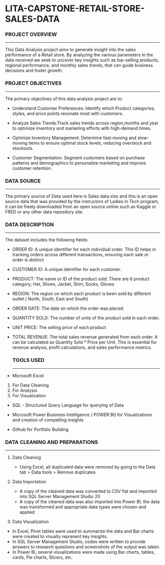# LITA-CAPSTONE-RETAIL-STORE-SALES-DATA

### PROJECT OVERVIEW
---
This Data Analysis project aims to generate insight into the sales performance of a Retail store. By analyzing the various parameters in the data received we seek to uncover key insights such as top-selling products, regional performance, and monthly sales trends, that can guide business decisions and foster growth.

### PROJECT OBJECTIVES
---
The primary objectives of this data analysis project are to:

- Understand Customer Preferences: Identify which Product categories, styles, and price points resonate most with customers.

- Analyze Sales Trends:Track sales trends across region,months and year to optimize inventory and marketing efforts with high-demand times.

- Optimize Inventory Management: Determine fast-moving and slow-moving items to ensure optimal stock levels, reducing overstock and stockouts.

- Customer Segmentation: Segment customers based on purchase patterns and demographics to personalize marketing and improve customer retention.

### DATA SOURCE
---
The primary source of Data used here is Sales data.xlsx and this is an open source data that was provided by the instructors of Ladies In Tech program, it can be freely downloaded from an open source online such as Kaggle or FRED or any other data repository site.

### DATA DESCRIPTION
---
The dataset includes the following fields:

- ORDER ID: A unique identifier for each individual order. This ID helps in tracking orders across different transactions, ensuring each sale or order is distinct

- CUSTOMER ID: A unique identifier for each customer.

-  PRODUCT: The name or ID of the product sold. There are 6 product category; Hat, Shoes, Jacket, Shirt, Socks, Gloves

- REGION: The region on which each product is been sold by different outlet ( North, South, East and South)

- ORDER DATE: The date on which the order was placed. 

- QUANTITY SOLD: The number of units of the product sold in each order. 

- UNIT PRICE: The selling price of each product

- TOTAL REVENUE: The total sales revenue generated from each order. It can be calculated as Quantity Sold * Price per Unit. This is essential for revenue analysis, profit calculations, and sales performance metrics.

  ### TOOLS USED
  ---
- Microsoft Excel 

1. For Data Cleaning
2. For Analysis
3. For Visualization
   
- SQL - Structured Query Language for querying of Data

- Microsoft Power Business Intelligence ( POWER BI) for Visualizations and creation of compelling insights

- Github for Portfolio Building

### DATA CLEANING AND PREPARATIONS
---
1. Data Cleaning
   - Using Excel, all duplicated data were removed by going to the Data tab > Data tools > Remove duplicates
     
2. Data Importation
   - A copy of the cleaned data was converted to CSV flat and imported into SQL Server Management Studio 20
   - A copy of the cleaned data was also imported into Power BI, the  data was transformed and appropriate data types were chosen and applied
  
3. Data Visualization
 - In Excel, Pivot tables were used to summarize the data and Bar charts were created to visually represent key insights.
 - In SQL Server Management Studio, codes were written to provide answers to research questions and screenshots of the output was taken.
 -  In Power BI, several visualizations were made using Bar charts, tables, cards, Pie charts, Slicers, etc.

   
